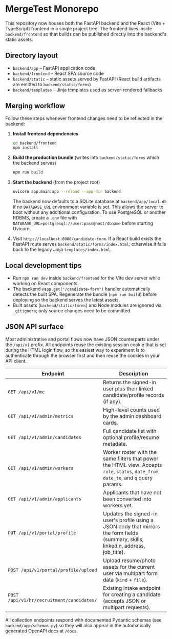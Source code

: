 # MergeTest Monorepo

This repository now houses both the FastAPI backend and the React (Vite + TypeScript) frontend in a single project tree. The frontend lives inside `backend/frontend` so that builds can be published directly into the backend's static assets.

## Directory layout

- `backend/app` – FastAPI application code
- `backend/frontend` – React SPA source code
- `backend/static` – static assets served by FastAPI (React build artifacts are emitted to `backend/static/forms`)
- `backend/templates` – Jinja templates used as server-rendered fallbacks

## Merging workflow

Follow these steps whenever frontend changes need to be reflected in the backend:

1. **Install frontend dependencies**
   ```bash
   cd backend/frontend
   npm install
   ```

2. **Build the production bundle** (writes into `backend/static/forms` which the backend serves)
   ```bash
   npm run build
   ```

3. **Start the backend** (from the project root)
   ```bash
   uvicorn app.main:app --reload --app-dir backend
   ```

   The backend now defaults to a SQLite database at `backend/app/local.db` if
   no `DATABASE_URL` environment variable is set. This allows the server to boot
   without any additional configuration. To use PostgreSQL or another RDBMS,
   create a `.env` file with `DATABASE_URL=postgresql://user:pass@host/dbname`
   before starting Uvicorn.

4. Visit `http://localhost:8000/candidate-form`. If a React build exists the FastAPI route serves `backend/static/forms/index.html`; otherwise it falls back to the legacy Jinja `templates/index.html`.

## Local development tips

- Run `npm run dev` inside `backend/frontend` for the Vite dev server while working on React components.
- The backend `@app.get("/candidate-form")` handler automatically detects the built SPA. Regenerate the bundle (`npm run build`) before deploying so the backend serves the latest assets.
- Built assets (`backend/static/forms`) and Node modules are ignored via `.gitignore`; only source changes need to be committed.

## JSON API surface

Most administrative and portal flows now have JSON counterparts under the `/api/v1` prefix. All endpoints reuse the existing session cookie that is set during the HTML login flow, so the easiest way to experiment is to authenticate through the browser first and then reuse the cookies in your API client.

| Endpoint | Description |
| --- | --- |
| `GET /api/v1/me` | Returns the signed-in user plus their linked candidate/profile records (if any). |
| `GET /api/v1/admin/metrics` | High-level counts used by the admin dashboard cards. |
| `GET /api/v1/admin/candidates` | Full candidate list with optional profile/resume metadata. |
| `GET /api/v1/admin/workers` | Worker roster with the same filters that power the HTML view. Accepts `role`, `status`, `date_from`, `date_to`, and `q` query params. |
| `GET /api/v1/admin/applicants` | Applicants that have not been converted into workers yet. |
| `PUT /api/v1/portal/profile` | Updates the signed-in user's profile using a JSON body that mirrors the form fields (summary, skills, linkedin, address, job_title). |
| `POST /api/v1/portal/profile/upload` | Upload resume/photo assets for the current user via multipart form data (`kind` + `file`). |
| `POST /api/v1/hr/recruitment/candidates/` | Existing intake endpoint for creating a candidate (accepts JSON or multipart requests). |

All collection endpoints respond with documented Pydantic schemas (see `backend/app/schemas.py`) so they will also appear in the automatically generated OpenAPI docs at `/docs`.

